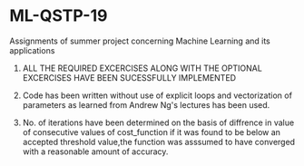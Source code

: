 # ML-QSTP-19
Assignments of summer project concerning Machine Learning and its applications
1) ALL THE REQUIRED EXCERCISES ALONG WITH THE OPTIONAL EXCERCISES HAVE BEEN SUCESSFULLY IMPLEMENTED

2) Code has been written without use of explicit loops and vectorization of parameters as learned from Andrew Ng's lectures has been used.

3) No. of iterations have been determined on the basis of diffrence in value of consecutive values of cost_function if it was found
to be below an accepted threshold value,the function was asssumed to have converged with a reasonable amount of accuracy.
